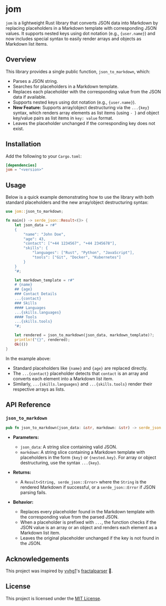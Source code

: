 # jom

`jom` is a lightweight Rust library that converts JSON data into Markdown by replacing placeholders in a Markdown template with corresponding JSON values. It supports nested keys using dot notation (e.g., `{user.name}`) and now includes special syntax to easily render arrays and objects as Markdown list items.

## Overview

This library provides a single public function, `json_to_markdown`, which:

- Parses a JSON string.
- Searches for placeholders in a Markdown template.
- Replaces each placeholder with the corresponding value from the JSON data if available.
- Supports nested keys using dot notation (e.g., `{user.name}`).
- **New Feature:** Supports array/object destructuring via the `...{key}` syntax, which renders array elements as list items (using `- `) and object key/value pairs as list items in `key: value` format.
- Leaves the placeholder unchanged if the corresponding key does not exist.

## Installation

Add the following to your `Cargo.toml`:

```toml
[dependencies]
jom = "<version>"
```

## Usage

Below is a quick example demonstrating how to use the library with both standard placeholders and the new array/object destructuring syntax:

```rust
use jom::json_to_markdown;

fn main() -> serde_json::Result<()> {
    let json_data = r#"
    {
        "name": "John Doe",
        "age": 43,
        "contact": ["+44 1234567", "+44 2345678"],
        "skills": {
            "languages": ["Rust", "Python", "JavaScript"],
            "tools": ["Git", "Docker", "Kubernetes"]
        }
    }
    "#;

    let markdown_template = r#"
    # {name}
    ## {age}
    ### Contact Details
    ...{contact}
    ### Skills
    #### Languages
    ...{skills.languages}
    #### Tools
    ...{skills.tools}
    "#;

    let rendered = json_to_markdown(json_data, markdown_template)?;
    println!("{}", rendered);
    Ok(())
}
```

In the example above:
- Standard placeholders like `{name}` and `{age}` are replaced directly.
- The `...{contact}` placeholder detects that `contact` is an array and converts each element into a Markdown list item.
- Similarly, `...{skills.languages}` and `...{skills.tools}` render their respective arrays as lists.

## API Reference

### `json_to_markdown`

```rust
pub fn json_to_markdown(json_data: &str, markdown: &str) -> serde_json::Result<String>
```

- **Parameters:**
  - `json_data`: A string slice containing valid JSON.
  - `markdown`: A string slice containing a Markdown template with placeholders in the form `{key}` or `{nested.key}`. For array or object destructuring, use the syntax `...{key}`.
  
- **Returns:**
  - A `Result<String, serde_json::Error>` where the `String` is the rendered Markdown if successful, or a `serde_json::Error` if JSON parsing fails.
  
- **Behavior:**
  - Replaces every placeholder found in the Markdown template with the corresponding value from the parsed JSON.
  - When a placeholder is prefixed with `...`, the function checks if the JSON value is an array or an object and renders each element as a Markdown list item.
  - Leaves the original placeholder unchanged if the key is not found in the JSON.

## Acknowledgements

This project was inspired by [vvhg1](https://github.com/vvhg1)'s [fractalparser](https://github.com/vvhg1/fractalparser) 🐍.

## License

This project is licensed under the [MIT License](LICENSE).
